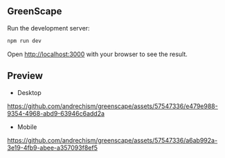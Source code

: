 ## GreenScape

Run the development server:

```bash
npm run dev
```

Open [http://localhost:3000](http://localhost:3000) with your browser to see the result.

## Preview

* Desktop

https://github.com/andrechism/greenscape/assets/57547336/e479e988-9354-4968-abd9-63946c6add2a

* Mobile
  
https://github.com/andrechism/greenscape/assets/57547336/a6ab992a-3e19-4fb9-abee-a357093f8ef5



